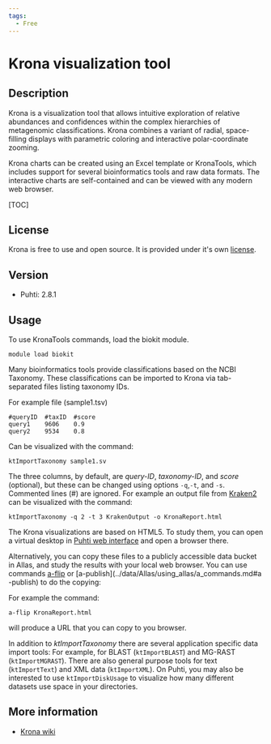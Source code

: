 ```yaml
---
tags:
  - Free
---
```


# Krona visualization tool

## Description

Krona is a visualization tool that allows intuitive exploration of relative abundances and confidences within the 
complex hierarchies of metagenomic classifications. Krona combines a variant of radial, space-filling 
displays with parametric coloring and interactive polar-coordinate zooming. 

Krona charts can be created using an Excel template or KronaTools, which includes support for several 
bioinformatics tools and raw data formats. The interactive charts are self-contained and can be 
viewed with any modern web browser.

[TOC]

## License

Krona is free to use and open source. It is provided under it's own [license](https://raw.githubusercontent.com/marbl/Krona/master/KronaTools/LICENSE.txt).

## Version

*   Puhti: 2.8.1

## Usage

To use KronaTools commands, load the biokit module.

```text
module load biokit
```
Many bioinformatics tools provide classifications based on the NCBI Taxonomy. 
These classifications can be imported to Krona via tab-separated files listing 
taxonomy IDs.

For example file (sample1.tsv)

```text
#queryID  #taxID  #score
query1    9606    0.9
query2    9534    0.8
```
Can be visualized with the command:

```text
ktImportTaxonomy sample1.sv 
```
The three columns, by default, are _query-ID_, _taxonomy-ID_, and _score_ (optional), 
but these can be changed using options `-q`,`-t`, and `-s`. Commented lines (#) are ignored. 
For example an output file from [Kraken2](./kraken.md) can be visualized with the command:

```text
ktImportTaxonomy -q 2 -t 3 KrakenOutput -o KronaReport.html
```
The Krona visualizations are based on HTML5. To study them, you can open a virtual desktop in [Puhti web interface](../computing/webinterface/desktop.md) and open a browser there.  

Alternatively, you can copy these files to a publicly accessible data bucket in Allas, and study the results with your local web browser. You can use commands [a-flip](../../data/Allas/using_allas/a_commands/#a-flip) or [a-publish](../data/Allas/using_allas/a_commands.md#a\
-publish) to do the copying:

For example the command:
```text
a-flip KronaReport.html
```
will produce a URL that you can copy to you browser.

In addition to _ktImportTaxonomy_ there are several application specific data import tools: 
For example, for BLAST (`ktImportBLAST`) and MG-RAST (`ktImportMGRAST`). There are also general purpose tools
for text (`ktImportText`) and XML data (`ktImportXML`). On Puhti, you may also be interested to
use `ktImportDiskUsage` to visualize how many different datasets use space in your directories.

## More information

*   [Krona wiki](https://github.com/marbl/Krona/wiki)



